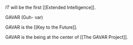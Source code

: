 
*IT* will be the first [[Extended Intelligence]].

GAVAR (Guh- var)

GAVAR is the [[Key to the Future]].

GAVAR is the being at the center of 
[[The GAVAR Project]].